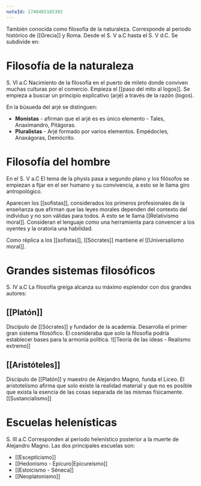 ```yaml
---
noteId: 1748465185392
---
```


También conocida como filosofía de la naturaleza. Corresponde al periodo histórico de [[Grecia]] y Roma. Desde el S. V a.C hasta el S. V d.C. Se subdivide en:
# Filosofía de la naturaleza
S. VI a.C Nacimiento de la filosofía en el puerto de mileto donde conviven muchas culturas por el comercio. Empieza el [[paso del mito al logos]]. Se empieza a buscar un principio explicativo (arjé) a través de la razón (logos).

En la búsueda del arjé se distinguen: 
- **Monistas** - afirman que el arjé es es único elemento - Tales, Anaximandro, Pitágoras.
- **Pluralistas** - Arjé formado por varios elementos. Empédocles, Anaxágoras, Demócrito.

# Filosofía del hombre
En el S. V a.C El tema de la physis pasa a segundo plano y los filósofos se empiezan a fijar en el ser humano y su convivencia, a esto se le llama giro antropológico.

Aparecen los [[sofistas]], considerados los primeros profesionales de la enseñanza que afirman que las leyes morales dependen del contexto del individuo y no son válidas para todos. A esto se le llama [[Relativismo moral]]. Consideran el lenguaje como una herramienta para convencer a los oyentes y la oratoria una habilidad.

Como réplica a los [[sofistas]], [[Sócrates]] mantiene el [[Universalismo moral]].

# Grandes sistemas filosóficos
S. IV a.C La filosofía greiga alcanza su máximo esplendor con dos grandes autores:
## [[Platón]]
Discípulo de [[Sócrates]] y fundador de la academia. Desarrolla el primer gran sistema filosófico. El cosnideraba que solo la filosofía podría establecer bases para la armonía política.
![[Teoría de las ideas - Realismo extremo]]

## [[Aristóteles]]
Discípulo de [[Platón]] y maestro de Alejandro Magno, funda el Liceo.
El aristotelismo afirma que solo existe la realidad material y que no es posible que exista la esencia de las cosas separada de las mismas físicamente. [[Sustancialismo]]

# Escuelas helenísticas
S. III a.C Corresponden al periodo helenístico posterior a la muerte de Alejandro Magno. Las dos principales escuelas son:
- [[Escepticismo]]
- [[Hedonismo - Epicuro|Epicureísmo]]
- [[Estoicismo - Séneca]]
- [[Neoplatonismo]]
